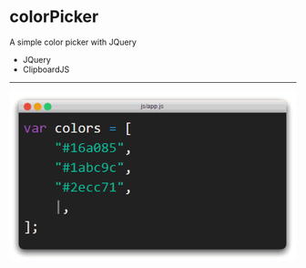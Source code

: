 # colorPicker

A simple color picker with JQuery
  * JQuery
  * ClipboardJS
<hr />

<p align="center">
<img align="center" src="img/code.gif">
</p>
